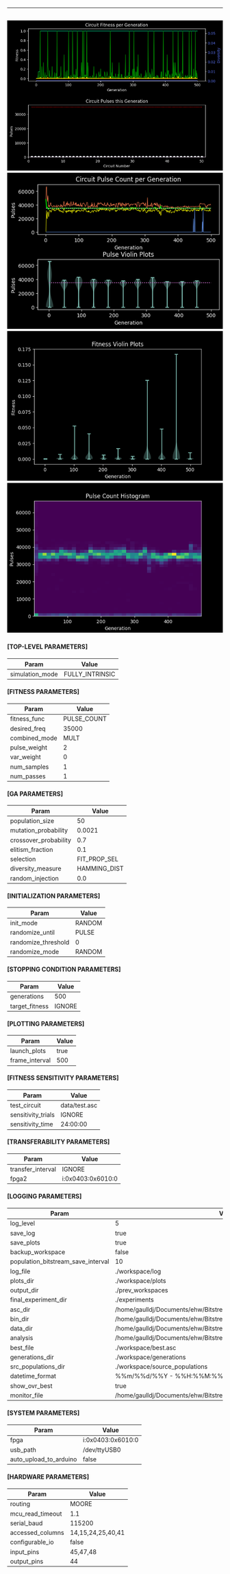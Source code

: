   
-----
![1_main.png](plots/1_main.png)
![2_pulses.png](plots/2_pulses.png)
![3_violin_plots.png](plots/3_violin_plots.png)
![4_heatmap.png](plots/4_heatmap.png)
-----
#### [TOP-LEVEL PARAMETERS]  
| Param | Value |  
|---|---|  
simulation_mode | FULLY_INTRINSIC  
#### [FITNESS PARAMETERS]  
| Param | Value |  
|---|---|  
fitness_func | PULSE_COUNT  
desired_freq | 35000  
combined_mode | MULT  
pulse_weight | 2  
var_weight | 0  
num_samples | 1  
num_passes | 1  
#### [GA PARAMETERS]  
| Param | Value |  
|---|---|  
population_size | 50  
mutation_probability | 0.0021  
crossover_probability | 0.7  
elitism_fraction | 0.1  
selection | FIT_PROP_SEL  
diversity_measure | HAMMING_DIST  
random_injection | 0.0  
#### [INITIALIZATION PARAMETERS]  
| Param | Value |  
|---|---|  
init_mode | RANDOM  
randomize_until | PULSE  
randomize_threshold | 0  
randomize_mode | RANDOM  
#### [STOPPING CONDITION PARAMETERS]  
| Param | Value |  
|---|---|  
generations | 500  
target_fitness | IGNORE  
#### [PLOTTING PARAMETERS]  
| Param | Value |  
|---|---|  
launch_plots | true  
frame_interval | 500  
#### [FITNESS SENSITIVITY PARAMETERS]  
| Param | Value |  
|---|---|  
test_circuit | data/test.asc  
sensitivity_trials | IGNORE  
sensitivity_time | 24:00:00  
#### [TRANSFERABILITY PARAMETERS]  
| Param | Value |  
|---|---|  
transfer_interval | IGNORE  
fpga2 | i:0x0403:0x6010:0  
#### [LOGGING PARAMETERS]  
| Param | Value |  
|---|---|  
log_level | 5  
save_log | true  
save_plots | true  
backup_workspace | false  
population_bitstream_save_interval | 10  
log_file | ./workspace/log  
plots_dir | ./workspace/plots  
output_dir | ./prev_workspaces  
final_experiment_dir | ./experiments  
asc_dir | /home/gaulldj/Documents/ehw/BitstreamEvolution/workspace/experiment_asc  
bin_dir | /home/gaulldj/Documents/ehw/BitstreamEvolution/workspace/experiment_bin  
data_dir | /home/gaulldj/Documents/ehw/BitstreamEvolution/workspace/experiment_data  
analysis | /home/gaulldj/Documents/ehw/BitstreamEvolution/workspace/analysis  
best_file | ./workspace/best.asc  
generations_dir | ./workspace/generations  
src_populations_dir | ./workspace/source_populations  
datetime_format | %%m/%%d/%%Y - %%H:%%M:%%S  
show_ovr_best | true  
monitor_file | /home/gaulldj/Documents/ehw/BitstreamEvolution/data/monitor  
#### [SYSTEM PARAMETERS]  
| Param | Value |  
|---|---|  
fpga | i:0x0403:0x6010:0  
usb_path | /dev/ttyUSB0  
auto_upload_to_arduino | false  
#### [HARDWARE PARAMETERS]  
| Param | Value |  
|---|---|  
routing | MOORE  
mcu_read_timeout | 1.1  
serial_baud | 115200  
accessed_columns | 14,15,24,25,40,41  
configurable_io | false  
input_pins | 45,47,48  
output_pins | 44  
